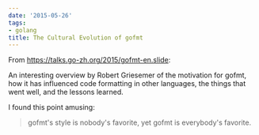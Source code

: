 ```yaml
---
date: '2015-05-26'
tags:
- golang
title: The Cultural Evolution of gofmt
---
```


From https://talks.go-zh.org/2015/gofmt-en.slide:

An interesting overview by Robert Griesemer of the motivation for gofmt, how it has influenced code formatting in other languages, the things that went well, and the lessons learned.

I found this point amusing:

>gofmt's style is nobody's favorite, yet gofmt is everybody's favorite.
